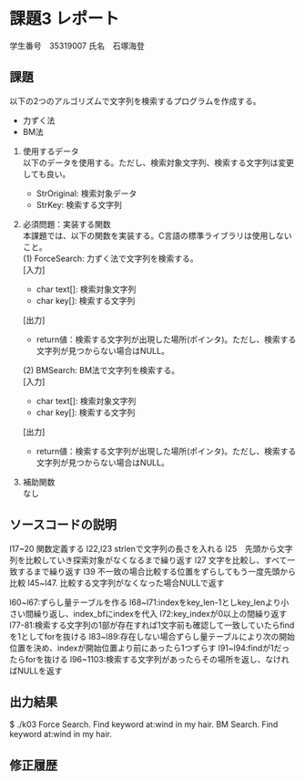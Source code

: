 # 課題3 レポート
学生番号　35319007 氏名　石塚海登


## 課題  

以下の2つのアルゴリズムで文字列を検索するプログラムを作成する。  
- 力ずく法
- BM法

1. 使用するデータ  
以下のデータを使用する。ただし、検索対象文字列、検索する文字列は変更しても良い。  
    - StrOriginal: 検索対象データ
    - StrKey: 検索する文字列

2. 必須問題：実装する関数  
本課題では、以下の関数を実装する。C言語の標準ライブラリは使用しないこと。  
    (1) ForceSearch: 力ずく法で文字列を検索する。  
    [入力]  
    - char text[]: 検索対象文字列  
    - char key[]: 検索する文字列  

    [出力]  
    - return値：検索する文字列が出現した場所(ポインタ)。ただし、検索する文字列が見つからない場合はNULL。  

    (2) BMSearch: BM法で文字列を検索する。  
    [入力]  
    - char text[]: 検索対象文字列  
    - char key[]: 検索する文字列  
 
    [出力]  
    - return値：検索する文字列が出現した場所(ポインタ)。ただし、検索する文字列が見つからない場合はNULL。  

3. 補助関数  
なし

## ソースコードの説明

l17~20 関数定義する
l22,l23 strlenで文字列の長さを入れる
l25　先頭から文字列を比較していき探索対象がなくなるまで繰り返す
l27 文字を比較し、すべて一致するまで繰り返す
l39 不一致の場合比較する位置をずらしてもう一度先頭から比較
l45~l47. 比較する文字列がなくなった場合NULLで返す

l60~l67:ずらし量テーブルを作る
l68~l71:indexをkey_len-1としkey_lenより小さい間繰り返し、index_bfにindexを代入
l72:key_indexが0以上の間繰り返す
l77-81:検索する文字列の1部が存在すれば1文字前も確認して一致していたらfindを1としてforを抜ける
l83~l89:存在しない場合ずらし量テーブルにより次の開始位置を決め、indexが開始位置より前にあったら1つずらす
l91~l94:findが1だったらforを抜ける
l96~1103:検索する文字列があったらその場所を返し、なければNULLを返す
## 出力結果

$ ./k03
Force Search. Find keyword at:wind in my hair.
BM Search. Find keyword at:wind in my hair.

## 修正履歴

